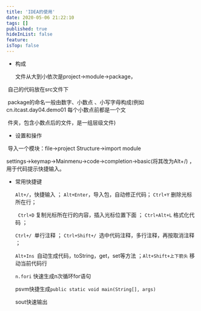 ```yaml
---
title: 'IDEA的使用'
date: 2020-05-06 21:22:10
tags: []
published: true
hideInList: false
feature: 
isTop: false
---
```


* 构成

  文件从大到小依次是project->module->package，

​       自己的代码放在src文件下

​       package的命名一般由数字、小数点 、小写字母构成(例如 cn.itcast.day04.demo01 每个小数点前都是一个文           

​       件夹，包含小数点后的文件，是一组层级文件)

* 设置和操作

​       导入一个模块：file->project Structure->import module

​       settings->keymap->Mainmenu->code->completion->basic(将其改为Alt+/) ，用于代码提示快捷输入。

* 常用快捷键

  `Alt+/`，快捷输入 ； `Alt+Enter`，导入包，自动修正代码； `Ctrl+Y` 删除光标所在行；

  ` Ctrl+D` 复制光标所在行的内容，插入光标位置下面 ；  `Ctrl+Alt+L` 格式化代码 ；

  `Ctrl+/ `单行注释 ； `Ctrl+Shift+/ `选中代码注释，多行注释，再按取消注释 ；

  `Alt+Ins `自动生成代码，toString，get，set等方法 ；`Alt+Shift+上下箭头` 移动当前代码行

  `n.fori` 快速生成n次循环for语句
  
  psvm快捷生成`public static void main(String[], args)`
  
  sout快速输出